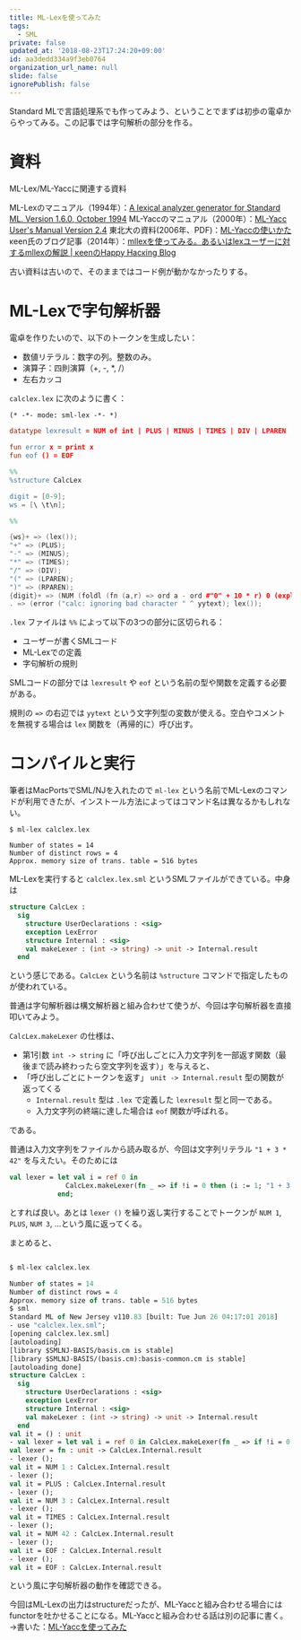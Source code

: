 ```yaml
---
title: ML-Lexを使ってみた
tags:
  - SML
private: false
updated_at: '2018-08-23T17:24:20+09:00'
id: aa3dedd334a9f3eb0764
organization_url_name: null
slide: false
ignorePublish: false
---
```

Standard MLで言語処理系でも作ってみよう、ということでまずは初歩の電卓からやってみる。この記事では字句解析の部分を作る。

# 資料

ML-Lex/ML-Yaccに関連する資料

ML-Lexのマニュアル（1994年）：[A lexical analyzer generator for Standard ML. Version 1.6.0, October 1994](https://www.smlnj.org/doc/ML-Lex/manual.html)
ML-Yaccのマニュアル（2000年）：[ML-Yacc User's Manual Version 2.4](http://www.smlnj.org/doc/ML-Yacc/)
東北大の資料(2006年、PDF)：[ML-Yaccの使いかた](http://www.pllab.riec.tohoku.ac.jp/education/lectures/compiler/code/mlyaccKaisetsu.pdf)
κeen氏のブログ記事（2014年）：[mllexを使ってみる。あるいはlexユーザーに対するmllexの解説 | κeenのHappy Hacκing Blog](http://keens.github.io/blog/2014/12/10/mllexwoshi-tutemiru/)

古い資料は古いので、そのままではコード例が動かなかったりする。

# ML-Lexで字句解析器

電卓を作りたいので、以下のトークンを生成したい：

* 数値リテラル：数字の列。整数のみ。
* 演算子：四則演算（+, -, *, /）
* 左右カッコ

`calclex.lex` に次のように書く：

```sml:calclex.lex
(* -*- mode: sml-lex -*- *)

datatype lexresult = NUM of int | PLUS | MINUS | TIMES | DIV | LPAREN | RPAREN | EOF

fun error x = print x
fun eof () = EOF

%%
%structure CalcLex

digit = [0-9];
ws = [\ \t\n];

%%

{ws}+ => (lex());
"+" => (PLUS);
"-" => (MINUS);
"*" => (TIMES);
"/" => (DIV);
"(" => (LPAREN);
")" => (RPAREN);
{digit}+ => (NUM (foldl (fn (a,r) => ord a - ord #"0" + 10 * r) 0 (explode yytext)));
. => (error ("calc: ignoring bad character " ^ yytext); lex());
```

`.lex` ファイルは `%%` によって以下の3つの部分に区切られる：

* ユーザーが書くSMLコード
* ML-Lexでの定義
* 字句解析の規則

SMLコードの部分では `lexresult` や `eof` という名前の型や関数を定義する必要がある。

規則の `=>` の右辺では `yytext` という文字列型の変数が使える。空白やコメントを無視する場合は `lex` 関数を（再帰的に）呼び出す。

# コンパイルと実行

筆者はMacPortsでSML/NJを入れたので `ml-lex` という名前でML-Lexのコマンドが利用できたが、インストール方法によってはコマンド名は異なるかもしれない。

```shell-session
$ ml-lex calclex.lex

Number of states = 14
Number of distinct rows = 4
Approx. memory size of trans. table = 516 bytes
```

ML-Lexを実行すると `calclex.lex.sml` というSMLファイルができている。中身は

```sml
structure CalcLex :
  sig
    structure UserDeclarations : <sig>
    exception LexError
    structure Internal : <sig>
    val makeLexer : (int -> string) -> unit -> Internal.result
  end
```

という感じである。`CalcLex` という名前は `%structure` コマンドで指定したものが使われている。

普通は字句解析器は構文解析器と組み合わせて使うが、今回は字句解析器を直接叩いてみよう。

`CalcLex.makeLexer` の仕様は、

* 第1引数 `int -> string` に「呼び出しごとに入力文字列を一部返す関数（最後まで読み終わったら空文字列を返す）」を与えると、
* 「呼び出しごとにトークンを返す」 `unit -> Internal.result` 型の関数が返ってくる
    * `Internal.result` 型は `.lex` で定義した `lexresult` 型と同一である。
    * 入力文字列の終端に達した場合は `eof` 関数が呼ばれる。

である。

普通は入力文字列をファイルから読み取るが、今回は文字列リテラル `"1 + 3 * 42"` を与えたい。そのためには

```sml
val lexer = let val i = ref 0 in
              CalcLex.makeLexer(fn _ => if !i = 0 then (i := 1; "1 + 3 * 42") else "")
            end;
```

とすれば良い。あとは `lexer ()` を繰り返し実行することでトークンが `NUM 1`, `PLUS`, `NUM 3`, ...という風に返ってくる。

まとめると、

```sml

$ ml-lex calclex.lex

Number of states = 14
Number of distinct rows = 4
Approx. memory size of trans. table = 516 bytes
$ sml
Standard ML of New Jersey v110.83 [built: Tue Jun 26 04:17:01 2018]
- use "calclex.lex.sml";
[opening calclex.lex.sml]
[autoloading]
[library $SMLNJ-BASIS/basis.cm is stable]
[library $SMLNJ-BASIS/(basis.cm):basis-common.cm is stable]
[autoloading done]
structure CalcLex :
  sig
    structure UserDeclarations : <sig>
    exception LexError
    structure Internal : <sig>
    val makeLexer : (int -> string) -> unit -> Internal.result
  end
val it = () : unit
- val lexer = let val i = ref 0 in CalcLex.makeLexer(fn _ => if !i = 0 then (i := 1; "1 + 3 * 42") else "") end;
val lexer = fn : unit -> CalcLex.Internal.result
- lexer ();
val it = NUM 1 : CalcLex.Internal.result
- lexer ();
val it = PLUS : CalcLex.Internal.result
- lexer ();
val it = NUM 3 : CalcLex.Internal.result
- lexer ();
val it = TIMES : CalcLex.Internal.result
- lexer ();
val it = NUM 42 : CalcLex.Internal.result
- lexer ();
val it = EOF : CalcLex.Internal.result
- lexer ();
val it = EOF : CalcLex.Internal.result
```

という風に字句解析器の動作を確認できる。

今回はML-Lexの出力はstructureだったが、ML-Yaccと組み合わせる場合にはfunctorを吐かせることになる。ML-Yaccと組み合わせる話は別の記事に書く。→書いた：[ML-Yaccを使ってみた](https://qiita.com/mod_poppo/items/3ba0c07d652c4c566f2c#_reference-8048b9f42b95a22b8e9d)
